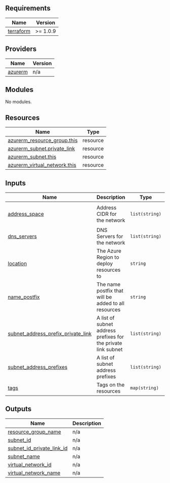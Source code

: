 ## Requirements

| Name | Version |
|------|---------|
| <a name="requirement_terraform"></a> [terraform](#requirement\_terraform) | >= 1.0.9 |

## Providers

| Name | Version |
|------|---------|
| <a name="provider_azurerm"></a> [azurerm](#provider\_azurerm) | n/a |

## Modules

No modules.

## Resources

| Name | Type |
|------|------|
| [azurerm_resource_group.this](https://registry.terraform.io/providers/hashicorp/azurerm/latest/docs/resources/resource_group) | resource |
| [azurerm_subnet.private_link](https://registry.terraform.io/providers/hashicorp/azurerm/latest/docs/resources/subnet) | resource |
| [azurerm_subnet.this](https://registry.terraform.io/providers/hashicorp/azurerm/latest/docs/resources/subnet) | resource |
| [azurerm_virtual_network.this](https://registry.terraform.io/providers/hashicorp/azurerm/latest/docs/resources/virtual_network) | resource |

## Inputs

| Name | Description | Type | Default | Required |
|------|-------------|------|---------|:--------:|
| <a name="input_address_space"></a> [address\_space](#input\_address\_space) | Address CIDR for the network | `list(string)` | <pre>[<br>  "10.0.0.0/16"<br>]</pre> | no |
| <a name="input_dns_servers"></a> [dns\_servers](#input\_dns\_servers) | DNS Servers for the network | `list(string)` | `null` | no |
| <a name="input_location"></a> [location](#input\_location) | The Azure Region to deploy resources to | `string` | `"East US"` | no |
| <a name="input_name_postfix"></a> [name\_postfix](#input\_name\_postfix) | The name postfix that will be added to all resources | `string` | `"dev"` | no |
| <a name="input_subnet_address_prefix_private_link"></a> [subnet\_address\_prefix\_private\_link](#input\_subnet\_address\_prefix\_private\_link) | A list of subnet address prefixes for the private link subnet | `list(string)` | <pre>[<br>  "10.0.2.0/24"<br>]</pre> | no |
| <a name="input_subnet_address_prefixes"></a> [subnet\_address\_prefixes](#input\_subnet\_address\_prefixes) | A list of subnet address prefixes | `list(string)` | <pre>[<br>  "10.0.1.0/24"<br>]</pre> | no |
| <a name="input_tags"></a> [tags](#input\_tags) | Tags on the resources | `map(string)` | `{}` | no |

## Outputs

| Name | Description |
|------|-------------|
| <a name="output_resource_group_name"></a> [resource\_group\_name](#output\_resource\_group\_name) | n/a |
| <a name="output_subnet_id"></a> [subnet\_id](#output\_subnet\_id) | n/a |
| <a name="output_subnet_id_private_link_id"></a> [subnet\_id\_private\_link\_id](#output\_subnet\_id\_private\_link\_id) | n/a |
| <a name="output_subnet_name"></a> [subnet\_name](#output\_subnet\_name) | n/a |
| <a name="output_virtual_network_id"></a> [virtual\_network\_id](#output\_virtual\_network\_id) | n/a |
| <a name="output_virtual_network_name"></a> [virtual\_network\_name](#output\_virtual\_network\_name) | n/a |
